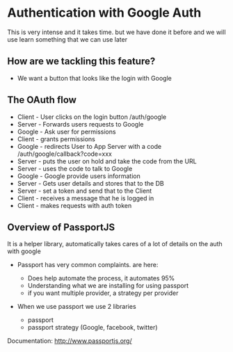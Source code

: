 # Authentication with Google Auth

This is very intense and it takes time. but we have done it before and we
will use learn something that we can use later

## How are we tackling this feature?

* We want a button that looks like the login with Google

## The OAuth flow

* Client - User clicks on the login button /auth/google
* Server - Forwards users requests to Google
* Google - Ask user for permissions
* Client - grants permissions
* Google - redirects User to App Server with a code /auth/google/callback?code=xxx
* Server - puts the user on hold and take the code from the URL
* Server - uses the code to talk to Google
* Google - Google provide users information
* Server - Gets user details and stores that to the DB
* Server - set a token and send that to the Client
* Client - receives a message that he is logged in
* Client - makes requests with auth token

## Overview of PassportJS

It is a helper library, automatically takes cares of a lot of details on the auth with google

* Passport has very common complaints. are here:

  * Does help automate the process, it automates 95%
  * Understanding what we are installing for using passport
  * if you want multiple provider, a strategy per provider

* When we use passport we use 2 libraries
  * passport
  * passport strategy (Google, facebook, twitter)

Documentation: http://www.passportjs.org/
